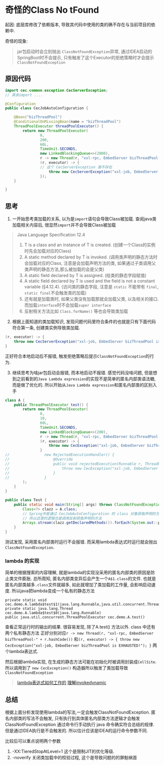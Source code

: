 # 奇怪的Class No tFound

起因: 底层库修改了依赖版本, 导致其代码中使用的类的确不存在与当前项目的依赖中.

奇怪的现象:
> jar包启动时会立刻抛出 `ClassNotFoundException`异常,
> 通过IDEA启动的SpringBoot时不会提示, 只有触发了这个Executor的拒绝策略时才会提示`ClassNotFoundException`

## 原因代码

```java
import cec.common.exception.CecServerException;
// 其余import ....

@Configuration
public class CecJobAutoConfiguration {

    @Bean("bizThreadPool")
    @ConditionalOnMissingBean(name = "bizThreadPool")
    ThreadPoolExecutor threadPoolExecutor() {
        return new ThreadPoolExecutor(
                0,
                200,
                60L,
                TimeUnit.SECONDS,
                new LinkedBlockingQueue<>(2000),
                r -> new Thread(r, "xxl-rpc, EmbedServer bizThreadPool-" + r.hashCode()),
                (r, executor) -> {
                // 这个 CecServerException 类不存在
                    throw new CecServerException("xxl-job, EmbedServer bizThreadPool is EXHAUSTED!");
                });
    }

}
```

## 思考

1. 一开始思考类加载的关系, 以为是`import`语句会导致Class被加载.
   查阅java类加载相关内容后, 很显然`import`并不会导致Class被加载

> Java Language Specification 12.4
> 1. T is a class and an instance of T is created. (创建一个Class的实例时先会加载对应的Class)
> 2. A static method declared by T is invoked. (调用类声明的静态方法时会加载对应的Class, 注意是会加载声明方法的类,
     如果通过子类调用父类声明的静态方法,那么被加载的会是父类)
> 3. A static field declared by T is assigned. (给类的静态字段赋值)
> 4. A static field declared by T is used and the field is not a constant variable (§4.12.4). (访问类的静态字段,
     注意是 `static` 不能带有 `final`, `static final`不会触发类的加载)
> 5. 还有就是加载类时, 如果父类没有加载那就会加载父类, 以及相关的接口. 而加载`interface`时不会加载`super interface`
> 6. 反射相关方法比如 `Class.forName()` 等也会导致类加载

2. 根据上面知道的类加载知识, 发现问题代码里符合条件的也就是只有下面代码符合第一条, 创建类实例导致类加载.

```java
(r, executor) -> {
    throw new CecServerException("xxl-job, EmbedServer bizThreadPool is EXHAUSTED!");
}
```

正好符合本地启动后不报错, 触发拒绝策略后提示`ClassNotFoundException`的行为.

3. 继续思考为啥jar包启动会报错, 而本地启动不报错.
   感觉代码没啥问题, 但是想到之前看到的`Java Lambda expression`的实现不是简单的匿名内部类语法糖, 而是做了优化的.
   所以开始从`Java Lambda expression`和匿名内部类的区别入手

```java
class A {
    public ThreadPoolExecutor test() {
        return new ThreadPoolExecutor(
                0,
                10,
                60L,
                TimeUnit.SECONDS,
                new LinkedBlockingQueue<>(200),
                r -> new Thread(r, "xxl-rpc, EmbedServer bizThreadPool-" + r.hashCode()),
                (r, executor) -> {
                    throw new CecException("xxl-job, EmbedServer bizThreadPool is EXHAUSTED!");
                }
//                new RejectedExecutionHandler() {
//                    @Override
//                    public void rejectedExecution(Runnable r, ThreadPoolExecutor executor) {
//                        throw new CecException("xxl-job, EmbedServer bizThreadPool is EXHAUSTED!");
//                    }
//                }
        );
    }
}

public class Test {
    public static void main(String[] args) throws ClassNotFoundException {
        Class<?> clazz = A.class;
        // Spring中是通过 CecJobAutoConfiguration 的 class 对象获取声明的方法(用来分析那些是Bean方法)时报错
        // 所以这里的逻辑也是调用反射获取声明的方法
        Arrays.stream(clazz.getDeclaredMethods()).forEach(System.out::println);
    }
}
```

测试发现, 采用匿名内部类时运行不会报错.
而采用lambda表达式时运行就会抛出`ClassNotFoundException`.

### lambda 的实现

简单的根据搜索的内容理解, 就是lambda的实现没采用的匿名内部类的原因是防止类文件膨胀.
总所周知, 匿名内部类变异后会产生一个`A$1.class`的文件.
也就是匿名内部类越多`.class`文件就越多, 如此就增加了类加载的工作量, 会影响启动速度.
所以java把lambda变成一个私有的静态方法

```
private static void cec.demo.A.lambda$test$1(java.lang.Runnable,java.util.concurrent.ThreadPoolExecutor)
private static java.lang.Thread cec.demo.A.lambda$test$0(java.lang.Runnable)
public java.util.concurrent.ThreadPoolExecutor cec.demo.A.test()

```

查看正常运行时的输出的结果. 很容易发现, 除了A.test() 方法以外. class 中还有两个私有静态方法
正好分别对应`r -> new Thread(r, "xxl-rpc, EmbedServer bizThreadPool-" + r.hashCode())`
和`(r, executor) -> { throw new CecException("xxl-job, EmbedServer bizThreadPool is EXHAUSTED!"); }`
两个lambda表达式.

然后根据lambda实现, 在生成的静态方法可能在初始化时被调用封装成`CellSite`.
所以调用到了 `new CecException()` 构造器所以触发了类加载导致`ClassNotFoundException`

> [lambda表达式如何工作的](https://blogs.oracle.com/javamagazine/post/behind-the-scenes-how-do-lambda-expressions-really-work-in-java)
> [理解invokedynamic](https://blogs.oracle.com/javamagazine/post/understanding-java-method-invocation-with-invokedynamic)


## 总结

根据上面分析发现使用lambda的写法,一定会触发ClassNotFoundException.
匿名内部类的写法不会触发, 只有执行到具体匿名内部类方法逻辑才会触发ClassNotFoundException
通过命令行手动执行 java 命令确实符合总结的规律.
但是通过IDEA执行是不会触发的. 所以估计应该是IDEA的运行命令参数不同.

比较后可以重点说明两个参数
1. -XX:TieredStopAtLevel=1 这个是限制JIT的优化等级.
2. -noverify 关闭类加载中的校验过程, 这个是导致问题的的罪魁祸首
